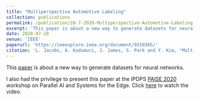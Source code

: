 ```yaml
---
title: "Multiperspective Automotive Labeling"
collection: publications
permalink: /publication/28-7-2020-Multiperspective-Automotive-Labeling
excerpt: 'This paper is about a new way to generate datasets for neural networks.'
date: 2020-07-28
venue: 'IEEE'
paperurl: 'https://ieeexplore.ieee.org/document/9150365/'
citation: 'L. Jacobs, A. Kodumuri, J. James, S. Park and Y. Kim, "Multiperspective Automotive Labeling," 2020 IEEE International Parallel and Distributed Processing Symposium Workshops (IPDPSW), New Orleans, LA, USA, 2020, pp. 927-936, doi: 10.1109/IPDPSW50202.2020.00155.'
---
```

This [paper](https://akod0883.github.io/files/Multi_perspective_Automotive_Labeling.pdf) is about a new way to generate datasets for neural networks.

I also had the privilege to present this paper at the IPDPS [PAISE 2020](https://www.mcs.anl.gov/research/projects/waggle/cfp/PAISE2020_COVID.html) workshop on Parallel AI and Systems for the Edge.
Click [here](https://www.youtube.com/watch?v=KJ1-lCf0u_g) to watch the video.

